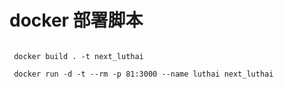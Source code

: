 # docker 部署脚本





```bin

 docker build . -t next_luthai 
 
 docker run -d -t --rm -p 81:3000 --name luthai next_luthai

```

